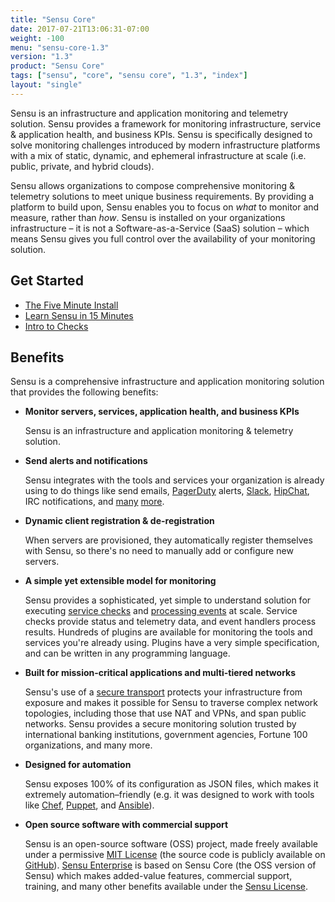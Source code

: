 ```yaml
---
title: "Sensu Core"
date: 2017-07-21T13:06:31-07:00
weight: -100
menu: "sensu-core-1.3"
version: "1.3"
product: "Sensu Core"
tags: ["sensu", "core", "sensu core", "1.3", "index"]
layout: "single"
---
```


Sensu is an infrastructure and application monitoring and telemetry solution.
Sensu provides a framework for monitoring infrastructure, service & application
health, and business KPIs. Sensu is specifically designed to solve monitoring
challenges introduced by modern infrastructure platforms with a mix of static,
dynamic, and ephemeral infrastructure at scale (i.e. public, private, and hybrid
clouds).

Sensu allows organizations to compose comprehensive monitoring & telemetry
solutions to meet unique business requirements. By providing a platform to build
upon, Sensu enables you to focus on _what_ to monitor and measure, rather than
_how_. Sensu is installed on your organizations infrastructure &ndash; it is not
a Software-as-a-Service (SaaS) solution &ndash; which means Sensu gives you full
control over the availability of your monitoring solution.

## Get Started

- [The Five Minute Install](quick-start/five-minute-install/)
- [Learn Sensu in 15 Minutes](quick-start/learn-sensu-basics/)
- [Intro to Checks](guides/intro-to-checks)

## Benefits

Sensu is a comprehensive infrastructure and application monitoring solution that
provides the following benefits:

- **Monitor servers, services, application health, and business KPIs**

  Sensu is an infrastructure and application monitoring & telemetry solution.

- **Send alerts and notifications**

  Sensu integrates with the tools and services your organization is already
  using to do things like send emails, [PagerDuty][1] alerts, [Slack][2],
  [HipChat][3], IRC notifications, and [many][4] [more][5].

- **Dynamic client registration & de-registration**

  When servers are provisioned, they automatically register themselves with
  Sensu, so there's no need to manually add or configure new servers.

- **A simple yet extensible model for monitoring**

  Sensu provides a sophisticated, yet simple to understand solution for
  executing [service checks][6] and [processing events][7] at scale. Service
  checks provide status and telemetry data, and event handlers process results.
  Hundreds of plugins are available for monitoring the tools and services you're
  already using. Plugins have a very simple specification, and can be written in
  any programming language.

- **Built for mission-critical applications and multi-tiered networks**

  Sensu's use of a [secure transport][8] protects your infrastructure from
  exposure and makes it possible for Sensu to traverse complex network
  topologies, including those that use NAT and VPNs, and span public networks.
  Sensu provides a secure monitoring solution trusted by international banking
  institutions, government agencies, Fortune 100 organizations, and many more.

- **Designed for automation**

  Sensu exposes 100% of its configuration as JSON files, which makes it
  extremely automation&ndash;friendly (e.g. it was designed to work with tools
  like [Chef][9], [Puppet][10], and [Ansible][11]).

- **Open source software with commercial support**

  Sensu is an open-source software (OSS) project, made freely available under a
  permissive [MIT License][12] (the source code is publicly available
  on [GitHub][13]). [Sensu Enterprise][14] is based on
  Sensu Core (the OSS version of Sensu) which makes added-value features,
  commercial support, training, and many other benefits available under the
  [Sensu License][15].

  [1]:  https://www.pagerduty.com
  [2]:  https://slack.com
  [3]:  http://www.hipchat.com
  [4]:  /plugins/latest/reference/
  [5]:  /sensu-enterprise/latest/built-in-handlers
  [6]:  /sensu-core/latest/overview/what-is-sensu/#service-checks
  [7]:  /sensu-core/latest/overview/what-is-sensu/#event-processing
  [8]:  /sensu-core/latest/overview/architecture/#secure-transport
  [9]:  http://www.chef.io
  [10]: https://puppetlabs.com
  [11]: http://www.ansible.com
  [12]: https://github.com/sensu/sensu/blob/master/MIT-LICENSE.txt
  [13]: http://github.com/sensu
  [14]: https://sensuapp.org/enterprise
  [15]: https://sensuapp.org/sensu-license
